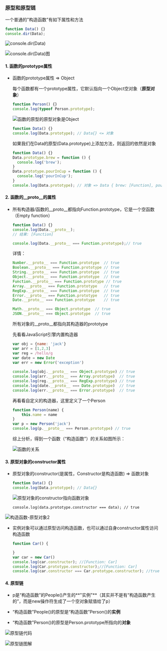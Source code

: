 ### 原型和原型链

一个普通的"构造函数"有如下属性和方法

```js
function Data() {}
console.dir(Data);
```

![console.dir(Data)](E:\study\StudyProjects\lq_fullstack\js\《你不知道的JavaScript》\原型和原型链\img\console.dir(Data).png)

![console.dir(Data)图](E:\study\StudyProjects\lq_fullstack\js\《你不知道的JavaScript》\原型和原型链\img\console.dir(Data)图.png)

#### 1. 函数的prototype属性

- 函数的prototype属性	=>	 Object

  每个函数都有一个prototype属性，它默认指向一个Object空对象（**原型对象**）

  ```js
  function Person() {}
  console.log(typeof Person.prototype);
  ```

  ![函数的原型的原型对象是Object](E:\study\StudyProjects\lq_fullstack\js\《你不知道的JavaScript》\原型和原型链\img\函数的原型的原型对象是Object.png)

  ```js
  function Data() {}
  console.log(Data.prototype); // Data{} <= 对象
  ```

  如果我们在Data的原型(Data.prototype)上添加方法，则返回的依然是对象

  ```js
  function Data() {}
  Data.prototype.brew = function () {
    console.log('brew');
  }
  Data.prototype.pourInCup = function () {
    console.log('pourInCup');
  }
  console.log(Data.prototype); // 对象 => Data { brew: [Function], pourInCup: [Function] }
  ```



#### 2. 函数的\_\_proto\_\_的属性

- 所有构造器/函数的__proto__都指向Function.prototype，它是一个空函数（Empty function）

  ```js
  function Data() {}
  console.log(Data.__proto__);
  // 结果: [Function]
  
  console.log(Data.__proto__ === Function.prototype);// true
  ```

  详情：

  ```js
  Number.__proto__ === Function.prototype  // true
  Boolean.__proto__ === Function.prototype // true
  String.__proto__ === Function.prototype  // true
  Object.__proto__ === Function.prototype  // true
  Function.__proto__ === Function.prototype // true
  Array.__proto__ === Function.prototype   // true
  RegExp.__proto__ === Function.prototype  // true
  Error.__proto__ === Function.prototype   // true
  Date.__proto__ === Function.prototype    // true
  
  Math.__proto__ === Object.prototype  // true
  JSON.__proto__ === Object.prototype  // true
  ```

  所有对象的__proto__都指向其构造器的prototype

  先看看JavaScript引擎内置构造器

  ```js
  var obj = {name: 'jack'}
  var arr = [1,2,3]
  var reg = /hello/g
  var date = new Date
  var err = new Error('exception')
   
  console.log(obj.__proto__ === Object.prototype) // true
  console.log(arr.__proto__ === Array.prototype)  // true
  console.log(reg.__proto__ === RegExp.prototype) // true
  console.log(date.__proto__ === Date.prototype)  // true
  console.log(err.__proto__ === Error.prototype)  // true
  ```

  再看看自定义的构造器，这里定义了一个Person

  ```js
  function Person(name) {
      this.name = name
  }
  var p = new Person('jack')
  console.log(p.__proto__ === Person.prototype) // true
  ```

  综上分析，得到一个函数（“构造函数”）的关系如图所示：

  ![函数的关系](E:\study\StudyProjects\lq_fullstack\js\《你不知道的JavaScript》\原型和原型链\img\函数的关系.png)

#### 3. 原型对象的constructor属性

- 原型对象的constructor(是属性，Constructor是构造函数) 	=>	函数对象

  ```js
  function Data() {}
  console.log(Data.prototype); // Data{}
  ```

  ![原型对象的constructor指向函数对象](E:\study\StudyProjects\lq_fullstack\js\《你不知道的JavaScript》\原型和原型链\img\原型对象的constructor指向函数对象.png)

  ``console.log(data.prototype.constructor === data); // true``  	 

![构造函数-原型对象2](E:\study\StudyProjects\lq_fullstack\js\《你不知道的JavaScript》\原型和原型链\img\构造函数-原型对象2.png)

- 实例对象可以通过原型访问构造函数，也可以通过自身constructor属性访问构造函数

  ```js
  function Car() {
  
  }
  var car = new Car()
  console.log(car.constructor); //[Function: Car]
  console.log(Car.prototype.constructor);//[Function: Car]
  console.log(car.constructor === Car.prototype.constructor); //true
  ```

  

#### 4. 原型链

- p是“构造函数”的People()产生的**"实例"**（其实并不是有“构造函数产生的”，而是new操作符生成了一个空对象赋值给了p）

- “构造函数”People()的原型是“构造函数”Person()的**实例**

- “构造函数”Person()的原型是Person.prototype所指向的**对象**

![原型链代码](E:\study\StudyProjects\lq_fullstack\js\《你不知道的JavaScript》\原型和原型链\img\原型链代码.png)

![原型链图解](E:\study\StudyProjects\lq_fullstack\js\《你不知道的JavaScript》\原型和原型链\img\原型链图解.png)